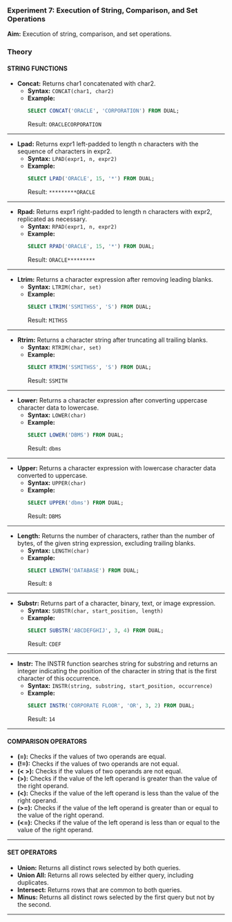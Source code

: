 ### Experiment 7: Execution of String, Comparison, and Set Operations

**Aim:** 
Execution of string, comparison, and set operations.

### Theory

#### STRING FUNCTIONS
- **Concat:** Returns char1 concatenated with char2.
  - **Syntax:** `CONCAT(char1, char2)`
  - **Example:**
    ```sql
    SELECT CONCAT('ORACLE', 'CORPORATION') FROM DUAL;
    ```
    Result: `ORACLECORPORATION`
***

- **Lpad:** Returns expr1 left-padded to length n characters with the sequence of characters in expr2.
  - **Syntax:** `LPAD(expr1, n, expr2)`
  - **Example:**
    ```sql
    SELECT LPAD('ORACLE', 15, '*') FROM DUAL;
    ```
    Result: `*********ORACLE`
***

- **Rpad:** Returns expr1 right-padded to length n characters with expr2, replicated as necessary.
  - **Syntax:** `RPAD(expr1, n, expr2)`
  - **Example:**
    ```sql
    SELECT RPAD('ORACLE', 15, '*') FROM DUAL;
    ```
    Result: `ORACLE*********`
***

- **Ltrim:** Returns a character expression after removing leading blanks.
  - **Syntax:** `LTRIM(char, set)`
  - **Example:**
    ```sql
    SELECT LTRIM('SSMITHSS', 'S') FROM DUAL;
    ```
    Result: `MITHSS`
***

- **Rtrim:** Returns a character string after truncating all trailing blanks.
  - **Syntax:** `RTRIM(char, set)`
  - **Example:**
    ```sql
    SELECT RTRIM('SSMITHSS', 'S') FROM DUAL;
    ```
    Result: `SSMITH`
***

- **Lower:** Returns a character expression after converting uppercase character data to lowercase.
  - **Syntax:** `LOWER(char)`
  - **Example:**
    ```sql
    SELECT LOWER('DBMS') FROM DUAL;
    ```
    Result: `dbms`
***

- **Upper:** Returns a character expression with lowercase character data converted to uppercase.
  - **Syntax:** `UPPER(char)`
  - **Example:**
    ```sql
    SELECT UPPER('dbms') FROM DUAL;
    ```
    Result: `DBMS`
***

- **Length:** Returns the number of characters, rather than the number of bytes, of the given string expression, excluding trailing blanks.
  - **Syntax:** `LENGTH(char)`
  - **Example:**
    ```sql
    SELECT LENGTH('DATABASE') FROM DUAL;
    ```
    Result: `8`
***

- **Substr:** Returns part of a character, binary, text, or image expression.
  - **Syntax:** `SUBSTR(char, start_position, length)`
  - **Example:**
    ```sql
    SELECT SUBSTR('ABCDEFGHIJ', 3, 4) FROM DUAL;
    ```
    Result: `CDEF`
***

- **Instr:** The INSTR function searches string for substring and returns an integer indicating the position of the character in string that is the first character of this occurrence.
  - **Syntax:** `INSTR(string, substring, start_position, occurrence)`
  - **Example:**
    ```sql
    SELECT INSTR('CORPORATE FLOOR', 'OR', 3, 2) FROM DUAL;
    ```
    Result: `14`
***

#### COMPARISON OPERATORS
- **(=):** Checks if the values of two operands are equal.
- **(!=):** Checks if the values of two operands are not equal.
- **(< >):** Checks if the values of two operands are not equal.
- **(>):** Checks if the value of the left operand is greater than the value of the right operand.
- **(<):** Checks if the value of the left operand is less than the value of the right operand.
- **(>=):** Checks if the value of the left operand is greater than or equal to the value of the right operand.
- **(<=):** Checks if the value of the left operand is less than or equal to the value of the right operand.
***

#### SET OPERATORS
- **Union:** Returns all distinct rows selected by both queries.
- **Union All:** Returns all rows selected by either query, including duplicates.
- **Intersect:** Returns rows that are common to both queries.
- **Minus:** Returns all distinct rows selected by the first query but not by the second.
***